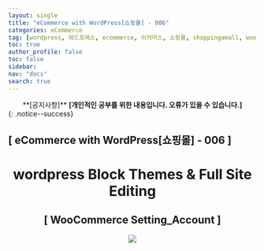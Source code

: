 ```yaml
---
layout: single
title: "eCommerce with WordPress[쇼핑몰] - 006"
categories: eCommerce
tag: [wordpress, 워드프레스, ecommerce, 이커머스, 쇼핑몰, shoppingamall, woocommerce, 우커머스]
toc: true
author_profile: false
toc: false
sidebar:
nav: "docs"
search: true
---
```


<center>**[공지사항]** <strong> [개인적인 공부를 위한 내용입니다. 오류가 있을 수 있습니다.] </strong></center>
{: .notice--success}

<h2>[ eCommerce with WordPress[쇼핑몰] - 006 ]</h2>

<div align="center"><p><h1>wordpress Block Themes & Full Site Editing</h1></p></div>

<div align="center"><h2>[ WooCommerce Setting_Account ]</h2>
<div align="center"><img src="http://drive.google.com/uc?export=view&id=1DS9a-9JbALVi8cbsQx4DM32i7VmL9LCG"><br><br><br></div>
